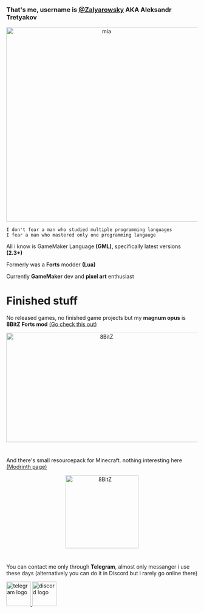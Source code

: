 ### That's me, username is [@Zalyarowsky](https://github.com/Zalyarowsky/) AKA Aleksandr Tretyakov

<div align="center"><img width="512" height="512" alt="mia" src="https://github.com/user-attachments/assets/6d9ed680-bea6-4ff2-a868-389d392e1cbb" /></div>

```
I don't fear a man who studied multiple programming languages
I fear a man who mastered only one programming langauge
```

All i know is GameMaker Language **(GML)**, specifically latest versions **(2.3+)**

Formerly was a **Forts** modder **(Lua)**

Currently **GameMaker** dev and **pixel art** enthusiast

# Finished stuff

No released games, no finished game projects but my **magnum opus** is **8BitZ Forts mod** [(Go check this out)](https://steamcommunity.com/sharedfiles/filedetails/?id=3046294864)
<div align="center"><img width="512" height="288" alt="8BitZ" src="https://images.steamusercontent.com/ugc/2404452368854824944/BCDE980D871064FF8998A4CAF4232DC68E2CB710/?imw=5000&imh=5000&ima=fit&impolicy=Letterbox&imcolor=%23000000&letterbox=false" /></div>

#

And there's small resourcepack for Minecraft. nothing interesting here [(Modrinth page)](https://modrinth.com/resourcepack/tallyho-t80-gunner-sights)
<div align="center"><img width="192" height="192" alt="8BitZ" src="https://cdn.modrinth.com/data/DSr2vGho/cb5cc1be59896e8e2b7f6968a99dfeef3cb0319a_96.webp" /></div>

#

You can contact me only through **Telegram**, almost only messanger i use these days (alternatively you can do it in Discord but i rarely go online there)

<div align="left">
  <a href="https://t.me/furrrgatory" target="_blank">
    <img src="https://img.shields.io/static/v1?message=Telegram&logo=telegram&label=&color=2CA5E0&logoColor=white&labelColor=&style=for-the-badge" height="64" alt="telegram logo"  />
  </a>
  <a href="https://discord.com/users/zalyarowsky" target="_blank">
    <img src="https://img.shields.io/static/v1?message=Discord&logo=discord&label=&color=7289DA&logoColor=white&labelColor=&style=for-the-badge" height="64" alt="discord logo"  />
  </a>
</div>
